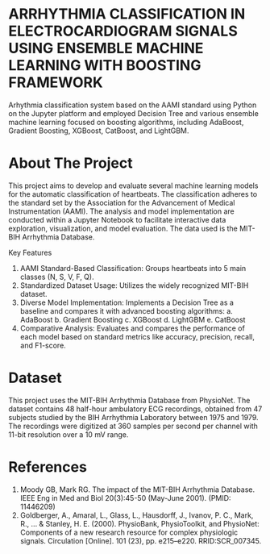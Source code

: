 # ARRHYTHMIA CLASSIFICATION IN ELECTROCARDIOGRAM SIGNALS USING ENSEMBLE MACHINE LEARNING WITH BOOSTING FRAMEWORK
Arhythmia classification system based on the AAMI standard using Python on the Jupyter platform and employed Decision Tree and various ensemble machine learning focused on boosting algorithms, including AdaBoost, Gradient Boosting, XGBoost, CatBoost, and LightGBM.

# About The Project
This project aims to develop and evaluate several machine learning models for the automatic classification of heartbeats. The classification adheres to the standard set by the Association for the Advancement of Medical Instrumentation (AAMI).
The analysis and model implementation are conducted within a Jupyter Notebook to facilitate interactive data exploration, visualization, and model evaluation. The data used is the MIT-BIH Arrhythmia Database.

Key Features
1. AAMI Standard-Based Classification: Groups heartbeats into 5 main classes (N, S, V, F, Q).
2. Standardized Dataset Usage: Utilizes the widely recognized MIT-BIH dataset.
3. Diverse Model Implementation: Implements a Decision Tree as a baseline and compares it with advanced boosting algorithms:
   a. AdaBoost
   b. Gradient Boosting
   c. XGBoost
   d. LightGBM
   e. CatBoost
4. Comparative Analysis: Evaluates and compares the performance of each model based on standard metrics like accuracy, precision, recall, and F1-score.

# Dataset
This project uses the MIT-BIH Arrhythmia Database from PhysioNet. The dataset contains 48 half-hour ambulatory ECG recordings, obtained from 47 subjects studied by the BIH Arrhythmia Laboratory between 1975 and 1979. The recordings were digitized at 360 samples per second per channel with 11-bit resolution over a 10 mV range.

# References
1. Moody GB, Mark RG. The impact of the MIT-BIH Arrhythmia Database. IEEE Eng in Med and Biol 20(3):45-50 (May-June 2001). (PMID: 11446209)
2. Goldberger, A., Amaral, L., Glass, L., Hausdorff, J., Ivanov, P. C., Mark, R., ... & Stanley, H. E. (2000). PhysioBank, PhysioToolkit, and PhysioNet: Components of a new research resource for complex physiologic signals. Circulation [Online]. 101 (23), pp. e215–e220. RRID:SCR_007345.
